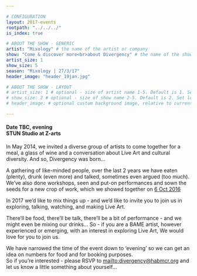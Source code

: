 ```yaml
---

# CONFIGURATION
layout: 2017-events
rootpath: "../../../"
is_index: true

# ABOUT THE SHOW - GENERIC
artist: "Mixology" # the name of the artist or company
show: "Come & discover more<br>about Divergency" # the name of the show
artist_size: 1
show_size: 5
season: "Mixology | 27/3/17"
header_image: "header_19jan.jpg"

# ABOUT THE SHOW - LAYOUT
# artist_size: 1 # optional - size of artist name 1-5. Default is 1. Set longer names to lower values
# show_size: 2 # optional - size of show name 2-5. Default is 2. Set longer names to lower values
# header_image: # optional custom background image, relative to current page

---
```

     
####  Date TBC, evening<br>STUN Studio at Z-arts   

In May 2014, we invited a diverse group of artists to come together for a meal, a glass of wine and a conversation about Live Art and cultural diversity. And so, Divergency was born… 

A gathering of like-minded people, over the last 2 years we have eaten (plenty), drunk (even more) and talked, sometimes even argued (too much).  We’ve also done workshops, seen and put-on performances and sown the seeds for a new crop of work, which we showed together on [ 6 Oct 2016](/current/2016/6oct)

In 2017 we’d like to mix things up - and we’d like to invite you to join us in exploring, talking, watching, and making Live Art. 
  

There’ll be food, there’ll be talk, there’ll be a bit of performance - and we might even be mixing our drinks…
So - if you are a BAME artist, however experienced or emerging, with an interest in exploring Live Art, We would love for you to join us.

We have narrowed the time of the event down to ‘evening’ so we can get an idea on numbers for food and for booking purposes.   
So if you’re interested - please RSVP  to <mailto:divergency@habmcr.org> and let us know a little something about yourself...       


